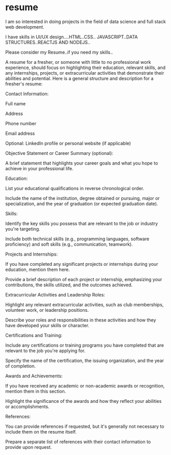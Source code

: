 # resume
I am so interested in doing projects in the field of data science and full stack web development.

I have skills in UI/UX design....HTML..CSS.. JAVASCRIPT..DATA STRUCTURES..REACTJS AND NODEJS..

Please consider my Resume..if you need my skills..

A resume for a fresher, or someone with little to no professional work experience, should focus on highlighting their education, relevant skills, and any internships, projects, or extracurricular activities that demonstrate their abilities and potential. Here is a general structure and description for a fresher's resume:

Contact Information:

Full name

Address

Phone number

Email address

Optional: LinkedIn profile or personal website (if applicable)

Objective Statement or Career Summary (optional):

A brief statement that highlights your career goals and what you hope to achieve in your professional life.

Education:

List your educational qualifications in reverse chronological order.

Include the name of the institution, degree obtained or pursuing, major or specialization, and the year of graduation (or expected graduation date).

Skills:

Identify the key skills you possess that are relevant to the job or industry you're targeting.

Include both technical skills (e.g., programming languages, software proficiency) and soft skills (e.g., communication, teamwork).

Projects and Internships:

If you have completed any significant projects or internships during your education, mention them here.

Provide a brief description of each project or internship, emphasizing your contributions, the skills utilized, and the outcomes achieved.

Extracurricular Activities and Leadership Roles:

Highlight any relevant extracurricular activities, such as club memberships, volunteer work, or leadership positions.

Describe your roles and responsibilities in these activities and how they have developed your skills or character.

Certifications and Training:

Include any certifications or training programs you have completed that are relevant to the job you're applying for.

Specify the name of the certification, the issuing organization, and the year of completion.

Awards and Achievements:

If you have received any academic or non-academic awards or recognition, mention them in this section.

Highlight the significance of the awards and how they reflect your abilities or accomplishments.

References:

You can provide references if requested, but it's generally not necessary to include them on the resume itself.

Prepare a separate list of references with their contact information to provide upon request.
